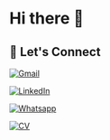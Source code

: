 # Hi there 👋

## 🤝 Let's Connect

[![Gmail](https://img.shields.io/badge/nielsreijers%40gmail.com-gmail?style=flat&logo=gmail&logoColor=white&labelColor=%23BB001B&color=grey)](mailto:nielsreijers@gmail.com)

[![LinkedIn](https://img.shields.io/badge/niels--reijers--4609602-linkedin?style=flat&logo=linkedin&logoColor=white&labelColor=%230077B5&color=grey)](https://www.linkedin.com/in/niels-reijers-4609602)

[![Whatsapp](https://img.shields.io/badge/%2B886--975--140--428-whatsapp?style=flat&logo=whatsapp&logoColor=white&labelColor=%2325D366&color=grey)](https://wa.me/886975140428)

[![CV](https://img.shields.io/badge/My_CV-cv?style=flat&logo=read.cv&logoColor=black&labelColor=white&color=grey)](https://nielsreijers.com/cv)


<!--
**nielsreijers/nielsreijers** is a ✨ _special_ ✨ repository because its `README.md` (this file) appears on your GitHub profile.

Here are some ideas to get you started:

- 🔭 I’m currently working on ...
- 🌱 I’m currently learning ...
- 👯 I’m looking to collaborate on ...
- 🤔 I’m looking for help with ...
- 💬 Ask me about ...
- 📫 How to reach me: ...
- 😄 Pronouns: ...
- ⚡ Fun fact: ...
-->
